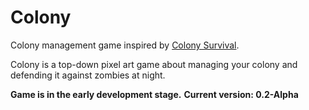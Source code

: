 # Colony
Colony management game inspired by [Colony Survival](https://store.steampowered.com/app/366090/Colony_Survival/).

Colony is a top-down pixel art game about managing your colony and defending it against zombies at night.

**Game is in the early development stage.**
**Current version: 0.2-Alpha**
